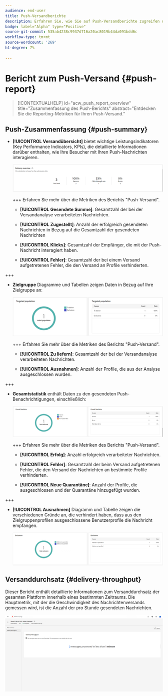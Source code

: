 ```yaml
---
audience: end-user
title: Push-Versandberichte
description: Erfahren Sie, wie Sie auf Push-Versandberichte zugreifen und diese verwenden
badge: label="Alpha" type="Positive"
source-git-commit: 535ab4238c9937d716a20ac8019b44da091bdd6c
workflow-type: tm+mt
source-wordcount: '269'
ht-degree: 7%

---
```


# Bericht zum Push-Versand {#push-report}

>[!CONTEXTUALHELP]
>id="acw_push_report_overview"
>title="Zusammenfassung des Push-Berichts"
>abstract="Entdecken Sie die Reporting-Metriken für Ihren Push-Versand."

## Push-Zusammenfassung {#push-summary}

* **[!UICONTROL Versandübersicht]** bietet wichtige Leistungsindikatoren (Key Performance Indicators, KPIs), die detaillierte Informationen darüber enthalten, wie Ihre Besucher mit Ihren Push-Nachrichten interagieren.

  ![](assets/reporting_push_3.png)

  +++ Erfahren Sie mehr über die Metriken des Berichts &quot;Push-Versand&quot;.

   * **[!UICONTROL Gesendete Summe]**: Gesamtzahl der bei der Versandanalyse verarbeiteten Nachrichten.

   * **[!UICONTROL Zugestellt]**: Anzahl der erfolgreich gesendeten Nachrichten in Bezug auf die Gesamtzahl der gesendeten Nachrichten

   * **[!UICONTROL Klicks]**: Gesamtzahl der Empfänger, die mit der Push-Nachricht interagiert haben.

   * **[!UICONTROL Fehler]**: Gesamtzahl der bei einem Versand aufgetretenen Fehler, die den Versand an Profile verhinderten.

+++

* **Zielgruppe** Diagramme und Tabellen zeigen Daten in Bezug auf Ihre Zielgruppe an:

  ![](assets/reporting_push_4.png)

  +++ Erfahren Sie mehr über die Metriken des Berichts &quot;Push-Versand&quot;.

   * **[!UICONTROL Zu liefern]**: Gesamtzahl der bei der Versandanalyse verarbeiteten Nachrichten.

   * **[!UICONTROL Ausnahmen]**: Anzahl der Profile, die aus der Analyse ausgeschlossen wurden.

+++



* **Gesamtstatistik** enthält Daten zu den gesendeten Push-Benachrichtigungen, einschließlich:

  ![](assets/reporting_push_5.png)

  +++ Erfahren Sie mehr über die Metriken des Berichts &quot;Push-Versand&quot;.

   * **[!UICONTROL Erfolg]**: Anzahl erfolgreich verarbeiteter Nachrichten.

   * **[!UICONTROL Fehler]**: Gesamtzahl der beim Versand aufgetretenen Fehler, die den Versand der Nachrichten an bestimmte Profile verhinderten.

   * **[!UICONTROL Neue Quarantäne]**: Anzahl der Profile, die ausgeschlossen und der Quarantäne hinzugefügt wurden.

+++

* **[!UICONTROL Ausnahmen]** Diagramm und Tabelle zeigen die verschiedenen Gründe an, die verhindert haben, dass aus den Zielgruppenprofilen ausgeschlossene Benutzerprofile die Nachricht empfangen.

  ![](assets/reporting_push_6.png)

## Versanddurchsatz {#delivery-throughput}

Dieser Bericht enthält detaillierte Informationen zum Versanddurchsatz der gesamten Plattform innerhalb eines bestimmten Zeitraums. Die Hauptmetrik, mit der die Geschwindigkeit des Nachrichtenversands gemessen wird, ist die Anzahl der pro Stunde gesendeten Nachrichten.

![](assets/reporting_push_2.png)
